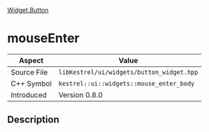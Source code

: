 [Widget.Button](index)
# mouseEnter
| Aspect | Value |
| --- | --- |
| Source File | `libKestrel/ui/widgets/button_widget.hpp` |
| C++ Symbol | `kestrel::ui::widgets::mouse_enter_body` |
| Introduced | Version 0.8.0 |
## Description

